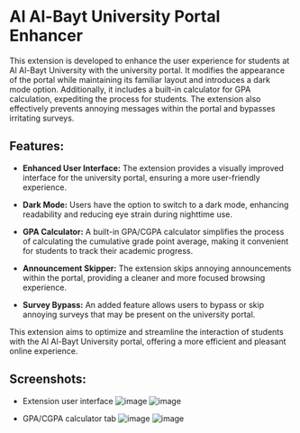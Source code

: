# Al Al-Bayt University Portal Enhancer

This extension is developed to enhance the user experience for students at Al Al-Bayt University with the university portal. It modifies the appearance of the portal while maintaining its familiar layout and introduces a dark mode option. Additionally, it includes a built-in calculator for GPA calculation, expediting the process for students. The extension also effectively prevents annoying messages within the portal and bypasses irritating surveys.

## Features:

- **Enhanced User Interface:** The extension provides a visually improved interface for the university portal, ensuring a more user-friendly experience.

- **Dark Mode:** Users have the option to switch to a dark mode, enhancing readability and reducing eye strain during nighttime use.

- **GPA Calculator:** A built-in GPA/CGPA calculator simplifies the process of calculating the cumulative grade point average, making it convenient for students to track their academic progress.

- **Announcement Skipper:** The extension skips annoying announcements within the portal, providing a cleaner and more focused browsing experience.

- **Survey Bypass:** An added feature allows users to bypass or skip annoying surveys that may be present on the university portal.

This extension aims to optimize and streamline the interaction of students with the Al Al-Bayt University portal, offering a more efficient and pleasant online experience.

## Screenshots:

- Extension user interface
![image](https://github.com/MossaJehad/AABU-Portal-Enhancer-Extension/assets/50895915/e3de8ac5-7428-4c09-9512-f3076c23cc41)
![image](https://github.com/MossaJehad/AABU-Portal-Enhancer-Extension/assets/50895915/ef1ee78d-5fc9-43f0-ab11-c42b5e1e3936)

- GPA/CGPA calculator tab
![image](https://github.com/MossaJehad/AABU-Portal-Enhancer-Extension/assets/50895915/dbfb8264-c833-405c-a787-7c9d1ce3c4d8)
![image](https://github.com/MossaJehad/AABU-Portal-Enhancer-Extension/assets/50895915/5b722e4d-652c-42a8-bfe4-fa214f9a7fc3)
